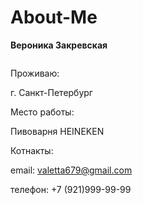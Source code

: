 # About-Me  

**Вероника Закревская**

<img scr="IMG_20220915_071746-01.jpeg">

Проживаю: 

г. Санкт-Петербург

Место работы:

Пивоварня HEINEKEN

Котнакты:

email: valetta679@gmail.com

телефон: +7 (921)999-99-99